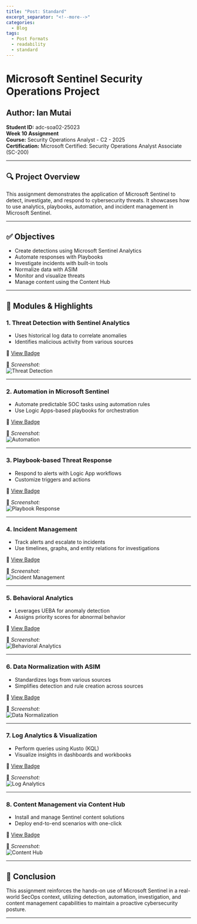 ```yaml
---
title: "Post: Standard"
excerpt_separator: "<!--more-->"
categories:
  - Blog
tags:
  - Post Formats
  - readability
  - standard
---
```


# Microsoft Sentinel Security Operations Project

## Author: Ian Mutai  
**Student ID:** adc-soa02-25023  
**Week 10 Assignment**  
**Course:** Security Operations Analyst - C2 - 2025  
**Certification:** Microsoft Certified: Security Operations Analyst Associate (SC-200)

---

## 🔍 Project Overview

This assignment demonstrates the application of Microsoft Sentinel to detect, investigate, and respond to cybersecurity threats. It showcases how to use analytics, playbooks, automation, and incident management in Microsoft Sentinel.

---

## ✅ Objectives

- Create detections using Microsoft Sentinel Analytics
- Automate responses with Playbooks
- Investigate incidents with built-in tools
- Normalize data with ASIM
- Monitor and visualize threats
- Manage content using the Content Hub

---

## 📌 Modules & Highlights

### 1. **Threat Detection with Sentinel Analytics**
- Uses historical log data to correlate anomalies
- Identifies malicious activity from various sources

🔗 [View Badge](https://learn.microsoft.com/api/achievements/share/en-us/ianM-1267/4GYPA3NK?sharingId=149F627F90730DC1)

📸 *Screenshot:*  
![Threat Detection](screenshots/threat-detection.png)

---

### 2. **Automation in Microsoft Sentinel**
- Automate predictable SOC tasks using automation rules
- Use Logic Apps-based playbooks for orchestration

🔗 [View Badge](https://learn.microsoft.com/api/achievements/share/en-us/ianM-1267/FMLNHLCX?sharingId=149F627F90730DC1)

📸 *Screenshot:*  
![Automation](screenshots/automation.png)

---

### 3. **Playbook-based Threat Response**
- Respond to alerts with Logic App workflows
- Customize triggers and actions

🔗 [View Badge](https://learn.microsoft.com/api/achievements/share/en-us/ianM-1267/ZB377DY2?sharingId=149F627F90730DC1)

📸 *Screenshot:*  
![Playbook Response](screenshots/playbook-response.png)

---

### 4. **Incident Management**
- Track alerts and escalate to incidents
- Use timelines, graphs, and entity relations for investigations

🔗 [View Badge](https://learn.microsoft.com/api/achievements/share/en-us/ianM-1267/URDHFED3?sharingId=149F627F90730DC1)

📸 *Screenshot:*  
![Incident Management](screenshots/incident-management.png)

---

### 5. **Behavioral Analytics**
- Leverages UEBA for anomaly detection
- Assigns priority scores for abnormal behavior

🔗 [View Badge](https://learn.microsoft.com/api/achievements/share/en-us/ianM-1267/URD8UKG3?sharingId=149F627F90730DC1)

📸 *Screenshot:*  
![Behavioral Analytics](screenshots/behavioral-analytics.png)

---

### 6. **Data Normalization with ASIM**
- Standardizes logs from various sources
- Simplifies detection and rule creation across sources

🔗 [View Badge](https://learn.microsoft.com/api/achievements/share/en-us/ianM-1267/NVLAHLDF?sharingId=149F627F90730DC1)

📸 *Screenshot:*  
![Data Normalization](screenshots/data-normalization.png)

---

### 7. **Log Analytics & Visualization**
- Perform queries using Kusto (KQL)
- Visualize insights in dashboards and workbooks

🔗 [View Badge](https://learn.microsoft.com/api/achievements/share/en-us/ianM-1267/E5XDMA3P?sharingId=149F627F90730DC1)

📸 *Screenshot:*  
![Log Analytics](screenshots/log-analytics.png)

---

### 8. **Content Management via Content Hub**
- Install and manage Sentinel content solutions
- Deploy end-to-end scenarios with one-click

🔗 [View Badge](https://learn.microsoft.com/api/achievements/share/en-us/ianM-1267/9YBWL25U?sharingId=149F627F90730DC1)

📸 *Screenshot:*  
![Content Hub](screenshots/content-hub.png)

---

## 🏁 Conclusion

This assignment reinforces the hands-on use of Microsoft Sentinel in a real-world SecOps context, utilizing detection, automation, investigation, and content management capabilities to maintain a proactive cybersecurity posture.

---

